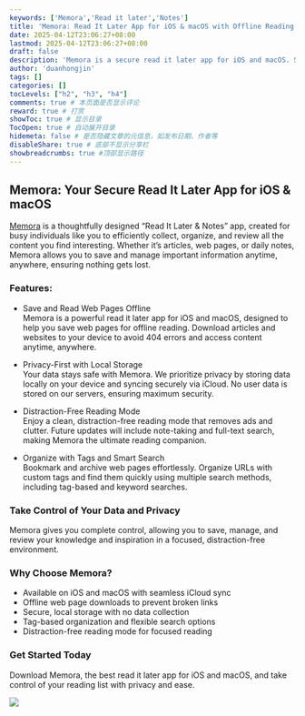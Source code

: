 ```yaml
---
keywords: ['Memora','Read it later','Notes']
title: 'Memora: Read It Later App for iOS & macOS with Offline Reading'
date: 2025-04-12T23:06:27+08:00
lastmod: 2025-04-12T23:06:27+08:00
draft: false
description: 'Memora is a secure read it later app for iOS and macOS. Save web pages offline, sync via iCloud, and enjoy distraction-free reading. Organize with tags and search easily.'
author: 'duanhongjin'
tags: []
categories: []
tocLevels: ["h2", "h3", "h4"]
comments: true # 本页面是否显示评论
reward: true # 打赏
showToc: true # 显示目录
TocOpen: true # 自动展开目录
hidemeta: false # 是否隐藏文章的元信息，如发布日期、作者等
disableShare: true # 底部不显示分享栏
showbreadcrumbs: true #顶部显示路径
---
```


## Memora: Your Secure Read It Later App for iOS & macOS

[Memora](https://www.memora.top) is a thoughtfully designed “Read It Later & Notes” app, created for busy individuals like you to efficiently collect, organize, and review all the content you find interesting. Whether it’s articles, web pages, or daily notes, Memora allows you to save and manage important information anytime, anywhere, ensuring nothing gets lost.

### Features:

- Save and Read Web Pages Offline  
  Memora is a powerful read it later app for iOS and macOS, designed to help you save web pages for offline reading. Download articles and websites to your device to avoid 404 errors and access content anytime, anywhere.

- Privacy-First with Local Storage  
  Your data stays safe with Memora. We prioritize privacy by storing data locally on your device and syncing securely via iCloud. No user data is stored on our servers, ensuring maximum security.

- Distraction-Free Reading Mode  
  Enjoy a clean, distraction-free reading mode that removes ads and clutter. Future updates will include note-taking and full-text search, making Memora the ultimate reading companion.

- Organize with Tags and Smart Search  
  Bookmark and archive web pages effortlessly. Organize URLs with custom tags and find them quickly using multiple search methods, including tag-based and keyword searches.

### Take Control of Your Data and Privacy

Memora gives you complete control, allowing you to save, manage, and review your knowledge and inspiration in a focused, distraction-free environment.

### Why Choose Memora?

- Available on iOS and macOS with seamless iCloud sync  
- Offline web page downloads to prevent broken links  
- Secure, local storage with no data collection  
- Tag-based organization and flexible search options  
- Distraction-free reading mode for focused reading  

### Get Started Today

Download Memora, the best read it later app for iOS and macOS, and take control of your reading list with privacy and ease.

[![](/img/download_on_the_app_store_btn.svg)](https://apps.apple.com/us/app/memora-read-it-later/id6739724968)
